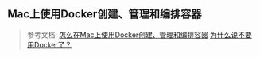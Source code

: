 ## Mac上使用Docker创建、管理和编排容器
> 参考文档:
> [怎么在Mac上使用Docker创建、管理和编排容器](https://www.testdocs.com/p/250973.html)
> [为什么说不要用Docker了？](https://www.elecfans.com/d/1521919.html)